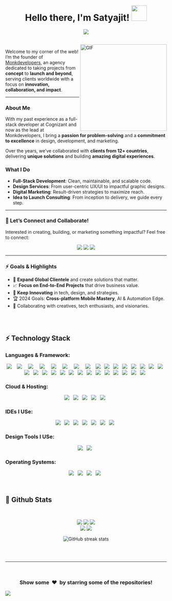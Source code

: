 <h1 align="center">
  Hello there, I'm Satyajit!
  <a href="#"><img src="https://media.giphy.com/media/KGMzZvWa5su2O5LCVR/giphy.gif" width="48"></a>
</h1>

<p align="center">
    <img src="https://komarev.com/ghpvc/?username=Satyajit-Codys&style=for-the-badge&color=lightgrey">
</p>

<br/>
<img align="right" height="270px" alt="GIF" src="https://media2.giphy.com/media/v1.Y2lkPTc5MGI3NjExN2Iydzk3ZG9jMzRvNjQ0cGNlOGthczlxbmp5MG13YThvdTR4eTR5ZiZlcD12MV9pbnRlcm5hbF9naWZfYnlfaWQmY3Q9Zw/qgQUggAC3Pfv687qPC/giphy.webp" />

Welcome to my corner of the web! I’m the founder of [Monkdevelopers](http://www.monkdevelopers.com), an agency dedicated to taking projects from **concept** to **launch and beyond**, serving clients worldwide with a focus on **innovation, collaboration, and impact**.

---

### About Me
With my past experience as a full-stack developer at Cognizant and now as the lead at Monkdevelopers, I bring a **passion for problem-solving** and a **commitment to excellence** in design, development, and marketing.

Over the years, we’ve collaborated with **clients from 12+ countries**, delivering **unique solutions** and building **amazing digital experiences**.

### What I Do
- **Full-Stack Development**: Clean, maintainable, and scalable code.
- **Design Services**: From user-centric UX/UI to impactful graphic designs.
- **Digital Marketing**: Result-driven strategies to maximize reach.
- **Idea to Launch Consulting**: From inception to delivery, we guide every step.

---

### 🤝 Let’s Connect and Collaborate!
Interested in creating, building, or marketing something impactful? Feel free to connect:

<p align="center">
  <a href="mailto:satyajitdebnath87@gmail.com" target="_blank"><img src="https://img.shields.io/badge/Gmail-D14836?style=for-the-badge&logo=gmail&logoColor=white"></a>
  <a href="https://www.linkedin.com/in/dsatyajit" target="_blank"><img src="https://img.shields.io/badge/LinkedIn-0077B5?style=for-the-badge&logo=linkedin&logoColor=white"></a> 
  <a href="https://www.instagram.com/satyajitdebnath_" target="_blank"><img src="https://img.shields.io/badge/Instagram-E4405F?style=for-the-badge&logo=instagram&logoColor=white"></a>
</p>

---

### ⚡ Goals & Highlights
- 🚀 **Expand Global Clientele** and create solutions that matter.
- 📈 **Focus on End-to-End Projects** that drive business value.
- 🤖 **Keep Innovating** in tech, design, and strategies.
- 🏆 2024 Goals: **Cross-platform Mobile Mastery**, AI & Automation Edge.
- 🌟 Collaborating with creatives, tech enthusiasts, and visionaries.

<br/> <br/>

<h2>⚡ Technology Stack</h2>

<h3>Languages & Framework: </h3>
<p align="center">
<img src="https://img.shields.io/badge/Python-3776AB?style=for-the-badge&logo=python&logoColor=white" />&nbsp;&nbsp;&nbsp;
<img src="https://img.shields.io/badge/Flask-000000?style=for-the-badge&logo=flask&logoColor=white" /> &nbsp;&nbsp;&nbsp;
<img src="https://img.shields.io/badge/Django-092E20?style=for-the-badge&logo=django&logoColor=white" /> &nbsp;&nbsp;&nbsp;
<img src="https://img.shields.io/badge/Numpy-777BB4?style=for-the-badge&logo=numpy&logoColor=white" /> &nbsp;&nbsp;&nbsp;
<img src="https://img.shields.io/badge/opencv-%23white.svg?style=for-the-badge&logo=opencv&logoColor=white" /> &nbsp;&nbsp;&nbsp;
<img src="https://img.shields.io/badge/pandas-%23150458.svg?style=for-the-badge&logo=pandas&logoColor=white" /> &nbsp;&nbsp;&nbsp;
<img src="https://img.shields.io/badge/scikit--learn-%23F7931E.svg?style=for-the-badge&logo=scikit-learn&logoColor=white" /> &nbsp;&nbsp;&nbsp;
<img src="https://img.shields.io/badge/HTML5-E34F26?style=for-the-badge&logo=html5&logoColor=white"/>&nbsp;&nbsp;&nbsp;
<img src="https://img.shields.io/badge/CSS3-1572B6?style=for-the-badge&logo=css3&logoColor=white" />&nbsp;&nbsp;
<img src="https://img.shields.io/badge/Bootstrap-563D7C?style=for-the-badge&logo=bootstrap&logoColor=white" />&nbsp;&nbsp;
<img src="https://img.shields.io/badge/JavaScript-F7DF1E?style=for-the-badge&logo=javascript&logoColor=black" />&nbsp;&nbsp;
<img src="https://img.shields.io/badge/chart.js-F5788D.svg?style=for-the-badge&logo=chart.js&logoColor=white" />&nbsp;&nbsp;
<img src="https://img.shields.io/badge/jquery-%230769AD.svg?style=for-the-badge&logo=jquery&logoColor=white" />&nbsp;&nbsp;
<img src="https://img.shields.io/badge/node.js-6DA55F?style=for-the-badge&logo=node.js&logoColor=white" />&nbsp;&nbsp;
<img src="https://img.shields.io/badge/react-%2320232a.svg?style=for-the-badge&logo=react&logoColor=%2361DAFB" />&nbsp;&nbsp;
<img src="https://img.shields.io/badge/React-20232A?style=for-the-badge&logo=react&logoColor=61DAFB" />&nbsp;&nbsp;
<img src="https://img.shields.io/badge/json-5E5C5C?style=for-the-badge&logo=json&logoColor=white" />&nbsp;&nbsp;
<img src="https://img.shields.io/badge/MySQL-00000F?style=for-the-badge&logo=mysql&logoColor=white" />&nbsp;&nbsp;
<img src="https://img.shields.io/badge/SQLite-07405E?style=for-the-badge&logo=sqlite&logoColor=white" />&nbsp;&nbsp;
<img src="https://img.shields.io/badge/postgres-%23316192.svg?style=for-the-badge&logo=postgresql&logoColor=white" />&nbsp;&nbsp;
<img src="https://img.shields.io/badge/redis-%23DD0031.svg?style=for-the-badge&logo=redis&logoColor=white" />&nbsp;&nbsp;
<img src="https://img.shields.io/badge/MongoDB-%234ea94b.svg?style=for-the-badge&logo=mongodb&logoColor=white" />&nbsp;&nbsp;
<img src="https://img.shields.io/badge/C-00599C?style=for-the-badge&logo=c&logoColor=white"/>&nbsp;&nbsp;
<img src="https://img.shields.io/badge/c++%20-%2343853D.svg?&style=for-the-badge&logo=c++&logoColor=white"/>&nbsp;&nbsp;
<img src="https://img.shields.io/badge/Git-F05032?style=for-the-badge&logo=git&logoColor=white" />&nbsp;&nbsp;
<img src="https://img.shields.io/badge/Postman-FF6C37?style=for-the-badge&logo=Postman&logoColor=white" />&nbsp;&nbsp;
<img src="https://img.shields.io/badge/-ElasticSearch-005571?style=for-the-badge&logo=elasticsearch"/>&nbsp;&nbsp;
<img src="https://img.shields.io/badge/Selenium-43B02A?style=for-the-badge&logo=Selenium&logoColor=white" />&nbsp;&nbsp;
<img src="https://img.shields.io/badge/PowerShell-5391FE?style=for-the-badge&logo=PowerShell&logoColor=white" />&nbsp;&nbsp;
<img src="https://img.shields.io/badge/Google%20Analytics-E37400?style=for-the-badge&logo=google%20analytics&logoColor=white" />&nbsp;&nbsp;

 </p>

<h3>Cloud & Hosting: </h3>
<p align="center">
<img src="https://img.shields.io/badge/Heroku-430098?style=for-the-badge&logo=heroku&logoColor=white" />&nbsp;&nbsp;
<img src="https://img.shields.io/badge/Netlify-00C7B7?style=for-the-badge&logo=netlify&logoColor=white" />&nbsp;&nbsp;
<img src="https://img.shields.io/badge/Amazon_AWS-232F3E?style=for-the-badge&logo=amazon-aws&logoColor=white" />&nbsp;&nbsp;
<img src="https://img.shields.io/badge/Google_Cloud-4285F4?style=for-the-badge&logo=google-cloud&logoColor=white" />&nbsp;&nbsp;
<img src="https://img.shields.io/badge/DigitalOcean-%230167ff.svg?style=for-the-badge&logo=digitalOcean&logoColor=white" />&nbsp;&nbsp;
</p>

<h3>IDEs I USe: </h3>
<p align="center">
<img src="https://img.shields.io/badge/Visual_Studio_Code-0078D4?style=for-the-badge&logo=visual%20studio%20code&logoColor=white" />&nbsp;&nbsp;
<img src="https://img.shields.io/badge/pycharm-143?style=for-the-badge&logo=pycharm&logoColor=black&color=black&labelColor=green" />&nbsp;&nbsp;
<img src="https://img.shields.io/badge/sublime_text-%23575757.svg?&style=for-the-badge&logo=sublime-text&logoColor=important" />&nbsp;&nbsp;
<img src="https://img.shields.io/badge/Notepad++-90E59A.svg?style=for-the-badge&logo=notepad%2B%2B&logoColor=black" />&nbsp;&nbsp;
<img src="https://img.shields.io/badge/Colab-F9AB00?style=for-the-badge&logo=googlecolab&color=525252" />&nbsp;&nbsp;
<img src="https://img.shields.io/badge/Jupyter-F37626.svg?&style=for-the-badge&logo=Jupyter&logoColor=white" />&nbsp;&nbsp; 
<img src="https://img.shields.io/badge/VIM-%2311AB00.svg?style=for-the-badge&logo=vim&logoColor=white" />&nbsp;&nbsp; </p>

<h3>Design Tools I USe: </h3>
<p align="center">
<img src="https://img.shields.io/badge/Canva-%2300C4CC.svg?style=for-the-badge&logo=Canva&logoColor=white" />&nbsp;&nbsp;
<img src="https://img.shields.io/badge/figma-%23F24E1E.svg?style=for-the-badge&logo=figma&logoColor=white" />&nbsp;&nbsp;</p>

<h3>Operating Systems: </h3>
<p align="center">
<img src="https://img.shields.io/badge/Ubuntu-E95420?style=for-the-badge&logo=ubuntu&logoColor=white" />&nbsp;&nbsp;
<img src="https://img.shields.io/badge/Windows-0078D6?style=for-the-badge&logo=windows&logoColor=white" />&nbsp;&nbsp;
<img src="https://img.shields.io/badge/Linux-FCC624?style=for-the-badge&logo=linux&logoColor=black" />&nbsp;&nbsp;
<img src="https://img.shields.io/badge/Android-3DDC84?style=for-the-badge&logo=android&logoColor=white" />&nbsp;&nbsp;
</p>

<br/>

<h2>📃 Github Stats</h2>

<br/>
<div align="center">

![](https://github-profile-summary-cards.vercel.app/api/cards/profile-details?username=Satyajit-Codys&theme=vue)
![](https://github-profile-summary-cards.vercel.app/api/cards/repos-per-language?username=Satyajit-Codys&theme=vue)
![](https://github-profile-summary-cards.vercel.app/api/cards/most-commit-language?username=Satyajit-Codys&theme=vue)
<br/>
![](https://github-profile-summary-cards.vercel.app/api/cards/stats?username=Satyajit-Codys&theme=vue)
![](https://github-profile-summary-cards.vercel.app/api/cards/productive-time?username=Satyajit-Codys&theme=vue)

</div>
<div align="center">
    
![GitHub streak stats](https://github-readme-streak-stats.herokuapp.com/?user=Satyajit-Codys)  
</div>
<br/><br/>
<hr/>

<br/>

<div align="center">
<h3 align="center">Show some &nbsp;❤️&nbsp; by starring some of the repositories!</h3>
</div>
<img src="https://github.com/punitkmryh/punitkmryh/blob/master/wave.svg" />
